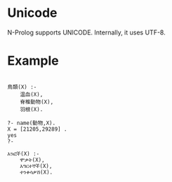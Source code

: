 # Unicode
N-Prolog supports UNICODE.
Internally, it uses UTF-8.

# Example

```

鳥類(X) :-
    温血(X),
    脊椎動物(X),
    羽根(X).

?- name(動物,X).
X = [21205,29289] .
yes
?- 

እንፎች(X) :-
    ሞቃት(X),
    እግርተኞች(X),
    ተንቀሳቃሽ(X).

```



